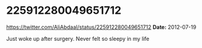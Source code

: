 # 225912280049651712
https://twitter.com/AliAbdaal/status/225912280049651712
**Date:** 2012-07-19

Just woke up after surgery. Never felt so sleepy in my life
